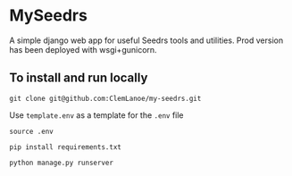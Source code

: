 # MySeedrs
A simple django web app for useful Seedrs tools and utilities. Prod version has been deployed with wsgi+gunicorn. 

## To install and run locally 
`git clone git@github.com:ClemLanoe/my-seedrs.git`

Use `template.env` as a template for the `.env` file

`source .env`

`pip install requirements.txt`

`python manage.py runserver`
